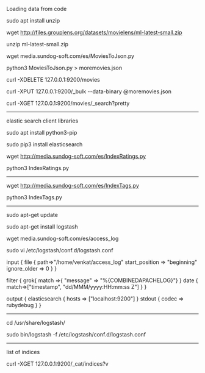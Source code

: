 Loading data from code

sudo apt install unzip

wget http://files.grouplens.org/datasets/movielens/ml-latest-small.zip

unzip ml-latest-small.zip

wget media.sundog-soft.com/es/MoviesToJson.py


python3 MoviesToJson.py > moremovies.json

curl -XDELETE 127.0.0.1:9200/movies

curl -XPUT 127.0.0.1:9200/_bulk --data-binary @moremovies.json

curl -XGET 127.0.0.1:9200/movies/_search?pretty

****************************

elastic search client libraries

sudo apt install python3-pip

sudo pip3 install elasticsearch

wget http://media.sundog-soft.com/es/IndexRatings.py

python3 IndexRatings.py

*******************
wget http://media.sundog-soft.com/es/IndexTags.py

python3 IndexTags.py

*********************

sudo apt-get update

sudo apt-get install logstash

wget media.sundog-soft.com/es/access_log

sudo vi /etc/logstash/conf.d/logstash.conf

input {
	file {
		path=>"/home/venkat/access_log"
		start_position => "beginning"
		ignore_older => 0
	}
}

filter {
	grok{
		match =>{ "message" => "%{COMBINEDAPACHELOG}"}
	}
	date {
			match=>["timestamp", "dd/MMM/yyyy:HH:mm:ss Z"]
	}
}

output {
	elasticsearch {
		hosts => ["localhost:9200"]
	}
	stdout {
		codec => rubydebug
	}
}

*******************
cd /usr/share/logstash/

sudo bin/logstash -f /etc/logstash/conf.d/logstash.conf

***************

list of indices

curl -XGET 127.0.0.1:9200/_cat/indices?v


